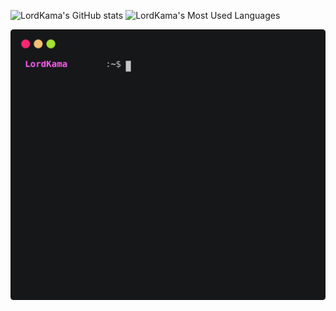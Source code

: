 
![LordKama's GitHub stats](https://github-readme-stats.vercel.app/api?username=LordKamaYT&show_icons=true&theme=merko)
![LordKama's Most Used Languages](https://github-readme-stats.vercel.app/api/top-langs/?username=LordKamaYT&layout=compact&langs_count=16&theme=react)



<p align='center'>
  <img align="center" src="./github_stats.svg">
</p>

